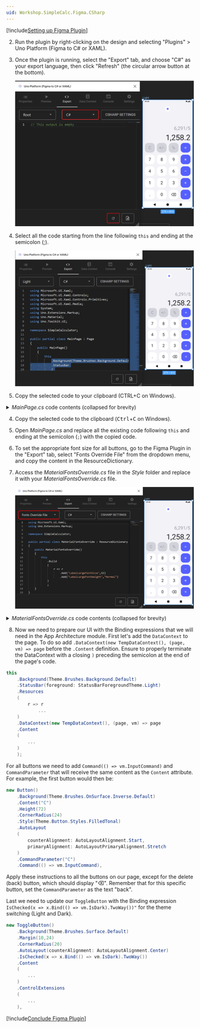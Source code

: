 ```yaml
---
uid: Workshop.SimpleCalc.Figma.CSharp
---
```


[!include[Setting up Figma Plugin](../../../Import-UI-from-Figma/Intro.md)]

2.	Run the plugin by right-clicking on the design and selecting "Plugins" > Uno Platform (Figma to C# or XAML).

7.	Once the plugin is running, select the "Export" tab, and choose "C#" as your export language, then click "Refresh" (the circular arrow button at the bottom).

    ![Figma menu plugin](../../../../art/figma-plugin-export-csharp.png)

8.	Select all the code starting from the line following `this` and ending at the semicolon (;).

    ![Figma Export](../../../../art/figma-export-csharp.png)

9.	Copy the selected code to your clipboard (CTRL+C on Windows).

<details>
    <summary><i>MainPage.cs</i> code contents (collapsed for brevity)</summary>

[!code-csharp[MainPage.cs](MainPage.cs)]
</details>

4. Copy the selected code to the clipboard (<kbd>Ctrl</kbd>+<kbd>C</kbd> on Windows).

5. Open *MainPage.cs* and replace all the existing code following `this` and ending at the semicolon (`;`) with the copied code.

6.	To set the appropriate font size for all buttons, go to the Figma Plugin in the "Export" tab, select "Fonts Override File" from the dropdown menu, and copy the content in the ResourceDictionary.

7. Access the *MaterialFontsOverride.cs* file in the *Style* folder and replace it with your *MaterialFontsOverride.cs* file.


    ![Figma Export](../../../../art/figma-export-fonts-csharp.png)

<details>
    <summary><i>MaterialFontsOverride.cs</i> code contents (collapsed for brevity)</summary>

[!code-csharp[MaterialFontsOverride.cs](MaterialFontsOverride.cs)]
</details>

8. Now we need to prepare our UI with the Binding expressions that we will need in the App Architecture module. First let's add the `DataContext` to the page. To do so add `.DataContext(new TempDataContext(), (page, vm) => page` before the `.Content` definition. Ensure to properly terminate the DataContext with a closing `)` preceding the semicolon at the end of the page's code.

```csharp
this
    .Background(Theme.Brushes.Background.Default)
    .StatusBar(foreground: StatusBarForegroundTheme.Light)
    .Resources
    (
        r => r
            ...
    )
    .DataContext(new TempDataContext(), (page, vm) => page
    .Content
    (
        ...
    )
    );
```

For all buttons we need to add `Command(() => vm.InputCommand)` and `CommandParameter` that will receive the same content as the `Content` attribute. For example, the first button would then be:

```csharp
new Button()
    .Background(Theme.Brushes.OnSurface.Inverse.Default)
    .Content("C")
    .Height(72)
    .CornerRadius(24)
    .Style(Theme.Button.Styles.FilledTonal)
    .AutoLayout
    (
        counterAlignment: AutoLayoutAlignment.Start,
        primaryAlignment: AutoLayoutPrimaryAlignment.Stretch
    )
    .CommandParameter("C")
    .Command(() => vm.InputCommand),
```

Apply these instructions to all the buttons on our page, except for the delete (back) button, which should display "⌫". Remember that for this specific button, set the `CommandParameter` as the text "back".

Last we need to update our `ToggleButton` with the Binding expression `IsChecked(x => x.Bind(() => vm.IsDark).TwoWay())"` for the theme switching (Light and Dark).

```csharp
new ToggleButton()
    .Background(Theme.Brushes.Surface.Default)
    .Margin(10,24)
    .CornerRadius(20)
    .AutoLayout(counterAlignment: AutoLayoutAlignment.Center)
    .IsChecked(x => x.Bind(() => vm.IsDark).TwoWay())
    .Content
    (
        ...
    )
    .ControlExtensions
    (
        ...
    ),
```

[!include[Conclude Figma Plugin](../../../Import-UI-from-Figma/Conclusion.md)]
